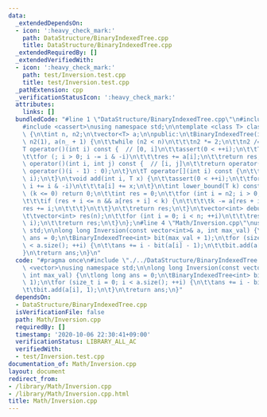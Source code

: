 ```yaml
---
data:
  _extendedDependsOn:
  - icon: ':heavy_check_mark:'
    path: DataStructure/BinaryIndexedTree.cpp
    title: DataStructure/BinaryIndexedTree.cpp
  _extendedRequiredBy: []
  _extendedVerifiedWith:
  - icon: ':heavy_check_mark:'
    path: test/Inversion.test.cpp
    title: test/Inversion.test.cpp
  _pathExtension: cpp
  _verificationStatusIcon: ':heavy_check_mark:'
  attributes:
    links: []
  bundledCode: "#line 1 \"DataStructure/BinaryIndexedTree.cpp\"\n#include <vector>\n\
    #include <cassert>\nusing namespace std;\n\ntemplate <class T> class BinaryIndexedTree\
    \ {\n\tint n, n2;\n\tvector<T> a;\n\npublic:\n\tBinaryIndexedTree(int n_) : n(n_),\
    \ n2(1), a(n_ + 1) {\n\t\twhile (n2 < n)\n\t\t\tn2 *= 2;\n\t\tn2 /= 2;\n\t}\n\t\
    T operator()(int i) const {  // [0, i]\n\t\tassert(0 < ++i);\n\t\tT res = 0;\n\
    \t\tfor (; i > 0; i -= i & -i)\n\t\t\tres += a[i];\n\t\treturn res;\n\t}\n\tT\
    \ operator()(int i, int j) const {  // [i, j]\n\t\treturn operator()(j) - (i ?\
    \ operator()(i - 1) : 0);\n\t}\n\tT operator[](int i) const {\n\t\treturn operator()(i,\
    \ i);\n\t}\n\tvoid add(int i, T x) {\n\t\tassert(0 < ++i);\n\t\tfor (; i <= n;\
    \ i += i & -i)\n\t\t\ta[i] += x;\n\t}\n\tint lower_bound(T k) const {\n\t\tif\
    \ (k <= 0) return 0;\n\t\tint res = 0;\n\t\tfor (int i = n2; i > 0; i /= 2) {\n\
    \t\t\tif (res + i <= n && a[res + i] < k) {\n\t\t\t\tk -= a[res + i];\n\t\t\t\t\
    res += i;\n\t\t\t}\n\t\t}\n\t\treturn res;\n\t}\n\tvector<int> debug() const {\n\
    \t\tvector<int> res(n);\n\t\tfor (int i = 0; i < n; ++i)\n\t\t\tres[i] = operator()(i,\
    \ i);\n\t\treturn res;\n\t}\n};\n#line 4 \"Math/Inversion.cpp\"\nusing namespace\
    \ std;\n\nlong long Inversion(const vector<int>& a, int max_val) {\n\tlong long\
    \ ans = 0;\n\tBinaryIndexedTree<int> bit(max_val + 1);\n\tfor (size_t i = 0; i\
    \ < a.size(); ++i) {\n\t\tans += i - bit(a[i] - 1);\n\t\tbit.add(a[i], 1);\n\t\
    }\n\treturn ans;\n}\n"
  code: "#pragma once\n#include \"./../DataStructure/BinaryIndexedTree.cpp\"\n#include\
    \ <vector>\nusing namespace std;\n\nlong long Inversion(const vector<int>& a,\
    \ int max_val) {\n\tlong long ans = 0;\n\tBinaryIndexedTree<int> bit(max_val +\
    \ 1);\n\tfor (size_t i = 0; i < a.size(); ++i) {\n\t\tans += i - bit(a[i] - 1);\n\
    \t\tbit.add(a[i], 1);\n\t}\n\treturn ans;\n}"
  dependsOn:
  - DataStructure/BinaryIndexedTree.cpp
  isVerificationFile: false
  path: Math/Inversion.cpp
  requiredBy: []
  timestamp: '2020-10-06 22:30:41+09:00'
  verificationStatus: LIBRARY_ALL_AC
  verifiedWith:
  - test/Inversion.test.cpp
documentation_of: Math/Inversion.cpp
layout: document
redirect_from:
- /library/Math/Inversion.cpp
- /library/Math/Inversion.cpp.html
title: Math/Inversion.cpp
---
```

